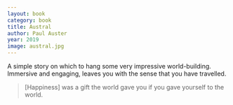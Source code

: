 ```yaml
---
layout: book
category: book
title: Austral
author: Paul Auster
year: 2019
image: austral.jpg
---
```

A simple story on which to hang some very impressive world-building. Immersive and engaging, leaves you with the sense that you have travelled.

> [Happiness] was a gift the world gave you if you gave yourself to the world.
